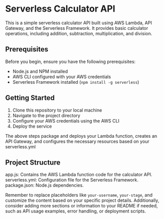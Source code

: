 # Serverless Calculator API

This is a simple serverless calculator API built using AWS Lambda, API Gateway, and the Serverless Framework. It provides basic calculator operations, including addition, subtraction, multiplication, and division.

## Prerequisites

Before you begin, ensure you have the following prerequisites:

- Node.js and NPM installed
- AWS CLI configured with your AWS credentials
- Serverless Framework installed (`npm install -g serverless`)

## Getting Started

1. Clone this repository to your local machine
2. Navigate to the project directory
3. Configure your AWS credentials using the AWS CLI
4. Deploy the service

  The above steps package and deploys your Lambda function, creates an API Gateway, and configures the necessary resources based on your serverless.yml

## Project Structure

app.js: Contains the AWS Lambda function code for the calculator API.
serverless.yml: Configuration file for the Serverless Framework.
package.json: Node.js dependencies.


Remember to replace placeholders like `your-username`, `your-stage`, and customize the content based on your specific project details. Additionally, consider adding more sections or information to your README if needed, such as API usage examples, error handling, or deployment scripts.
